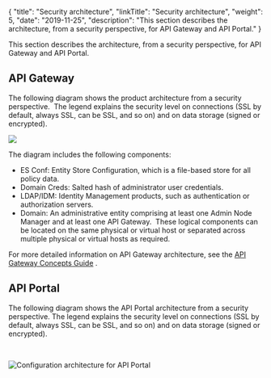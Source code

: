 {
"title": "Security architecture",
"linkTitle": "Security architecture",
"weight": 5,
"date": "2019-11-25",
"description": "This section describes the architecture, from a security perspective, for API Gateway and API Portal."
}

This section describes the architecture, from a security perspective, for API Gateway and API Portal.

API Gateway
-----------

The following diagram shows the product architecture from a security perspective.  The legend explains the security level on connections (SSL by default, always SSL, can be SSL, and so on) and on data storage (signed or encrypted).

![](/Images/security/apigw_sec_arch_a5.png)

The diagram includes the following components:

-   ES Conf: Entity Store Configuration, which is a file-based store for all policy data.
-   Domain Creds: Salted hash of administrator user credentials.
-   LDAP/IDM: Identity Management products, such as authentication or authorization servers.
-   Domain: An administrative entity comprising at least one Admin Node Manager and at least one API Gateway.  These logical components can be located on the same physical or virtual host or separated across multiple physical or virtual hosts as required.

For more detailed information on API Gateway architecture, see the
[API Gateway Concepts Guide](/bundle/APIGateway_77_ConceptsGuide_allOS_en_HTML5)
.

API Portal
----------

The following diagram shows the API Portal architecture from a security perspective. The legend explains the security level on connections (SSL by default, always SSL, can be SSL, and so on) and on data storage (signed or encrypted).

 

![Configuration architecture for API Portal](/Images/APIPortal/API%20Portal_security_arch.png)
